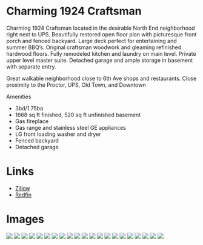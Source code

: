 # Charming 1924 Craftsman

Charming 1924 Craftsman located in the desirable North End neighborhood right next to UPS.  Beautifully restored open floor plan with picturesque front porch and fenced backyard. Large deck perfect for entertaining and summer BBQ’s. Original craftsman woodwork and gleaming refinished hardwood floors. Fully remodeled kitchen and laundry on main level. Private upper level master suite. Detached garage and ample storage in basement with separate entry.

Great walkable neighborhood close to 6th Ave shops and restaurants. Close proximity to the Proctor, UPS, Old Town, and Downtown

Amenities
* 3bd/1.75ba
* 1668 sq ft finished, 520 sq ft unfinished basement
* Gas fireplace
* Gas range and stainless steel GE appliances
* LG front loading washer and dryer
* Fenced backyard
* Detached garage

# Links
* [Zillow](https://www.zillow.com/homedetails/1414-N-Oakes-St-Tacoma-WA-98406/49214158_zpid/?view=public)
* [Redfin](https://www.redfin.com/WA/Tacoma/1414-N-Oakes-St-98406/home/2743975)

# Images
![](img/1.jpg)
![](img/2.jpg)
![](img/3.jpg)
![](img/4.jpg)
![](img/5.jpg)
![](img/6.jpg)
![](img/7.jpg)
![](img/8.jpg)
![](img/9.jpg)
![](img/10.jpg)
![](img/11.jpg)
![](img/12.jpg)
![](img/13.jpg)
![](img/14.jpg)
![](img/15.jpg)
![](img/16.jpg)
![](img/17.jpg)
![](img/18.jpg)
![](img/19.jpg)
![](img/20.jpg)
![](img/21.jpg)

